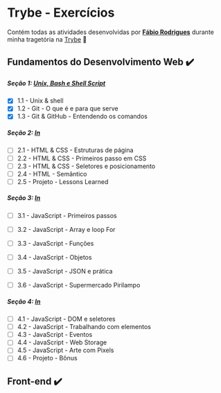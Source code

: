 # Trybe - Exercícios

Contém todas as atividades desenvolvidas por __[Fábio Rodrigues](https://www.linkedin.com/in/fabio-rodriguest/)__ durante minha tragetória na [Trybe](https://www.betrybe.com/) :rocket:

## Fundamentos do Desenvolvimento Web :heavy_check_mark:

##### Seção 1: [Unix, Bash e Shell Script](https://github.com/FabioRodriguesT/trybe-exercicios/tree/main/01-fundamentos/01-section-unix-shell-git)
- [x] 1.1 - Unix & shell
- [x] 1.2 - Git - O que é e para que serve
- [x] 1.3 - Git & GitHub - Entendendo os comandos

##### Seção 2: [In](https://github.com/FabioRodriguesT/trybe-exercicios/tree/main/01-fundamentos/02-section-html-css)
- [ ] 2.1 - HTML & CSS - Estruturas de página
- [ ] 2.2 - HTML & CSS - Primeiros passo em CSS
- [ ] 2.3 - HTML & CSS - Seletores e posicionamento
- [ ] 2.4 - HTML - Semântico
- [ ] 2.5 - Projeto - Lessons Learned

##### Seção 3: [In](https://github.com/FabioRodriguesT/trybe-exercicios/tree/main/01-fundamentos/03-section-javascript)
- [ ] 3.1 - JavaScript - Primeiros passos
- [ ] 3.2 - JavaScript - Array e loop For
- [ ] 3.3 - JavaScript - Funções
- [ ] 3.4 - JavaScript - Objetos
- [ ] 3.5 - JavaScript - JSON e prática
- [ ] 3.6 - JavaScript - Supermercado Pirilampo


##### Seção 4: [In](https://github.com/FabioRodriguesT/trybe-exercicios/tree/main/01-fundamentos/04-section-dom-events-webStorage)
- [ ] 4.1 - JavaScript - DOM e seletores
- [ ] 4.2 - JavaScript - Trabalhando com elementos
- [ ] 4.3 - JavaScript - Eventos
- [ ] 4.4 - JavaScript - Web Storage
- [ ] 4.5 - JavaScript - Arte com Pixels
- [ ] 4.6 - Projeto - Bônus

## Front-end :heavy_check_mark: